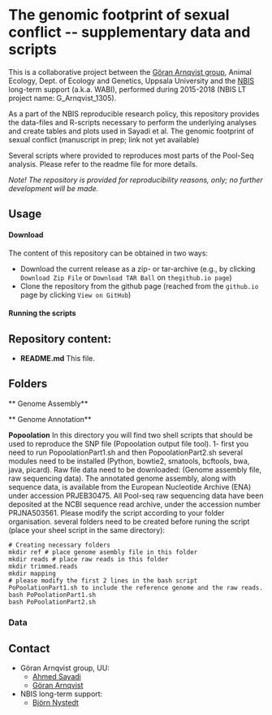 # The genomic footprint of sexual conflict -- supplementary data and scripts
This is a collaborative project between the [Göran Arnqvist group](http://arnqvist.org/), Animal Ecology, Dept. of Ecology and Genetics, Uppsala University and the [NBIS](https://nbis.se/) long-term support (a.k.a. WABI), performed during 2015-2018 (NBIS LT project name: G_Arnqvist_1305).

As a part of the NBIS reproducible research policy, this repository provides the data-files and R-scripts necessary to perform the underlying analyses and create tables and plots used in Sayadi et al. The genomic footprint of sexual conflict (manuscript in prep; link not yet available)

Several scripts where provided to reproduces most parts of the Pool-Seq analysis. Please refer to the readme file for more details.

*Note! The repository is provided for reproducibility reasons, only; no further development will be made.*

## Usage
#### Download
The content of this repository can be obtained in two ways:
*	Download the current release as a zip- or tar-archive (e.g., by clicking `Download Zip File` or `Download TAR Ball` on `thegithub.io page`)
*	Clone the repository from the github page (reached from the `github.io` page by clicking `View on GitHub`)

#### Running the scripts

## Repository content:
* **README.md** This file.

## Folders
** Genome Assembly**

** Genome Annotation**

**Popoolation**
In this directory you will find two shell scripts that should be used to reproduce the SNP file (Popoolation output file tool).
1- first you need to run PopoolationPart1.sh and then PopoolationPart2.sh
several modules need to be installed (Python, bowtie2, smatools, bcftools, bwa, java, picard).
Raw file data need to be downloaded: (Genome assembly file, raw sequencing data).
The annotated genome assembly, along with sequence data, is available from the European Nucleotide Archive (ENA) under accession PRJEB30475.
All Pool-seq raw sequencing data have been deposited at the NCBI sequence read archive, under the accession number PRJNA503561.
Please modify the script according to your folder organisation.
several folders need to be created before runing the script (place your sheel script in the same directory):
```
# Creating necessary folders
mkdir ref # place genome asembly file in this folder
mkdir reads # place raw reads in this folder
mkdir trimmed.reads
mkdir mapping
# please modify the first 2 lines in the bash script PoPoolationPart1.sh to include the reference genome and the raw reads.
bash PoPoolationPart1.sh
bash PoPoolationPart2.sh
```
### Data

## Contact
* Göran Arnqvist group, UU:
     - [Ahmed Sayadi](mailto:ahmed.sayadi@ebc.uu.se)
     - [Göran Arnqvist](mailto:Goran.Arnqvist@ebc.uu.se)
* NBIS long-term support:
     - [Björn Nystedt](mailto:bjorn.nystedt@scilifelab.se)

